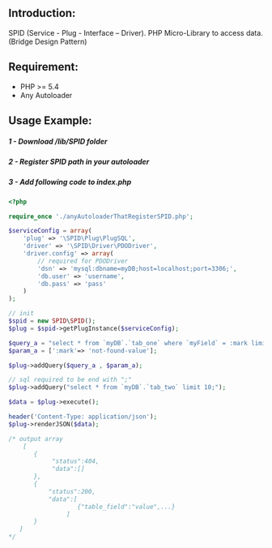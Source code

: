 Introduction:
------------
SPID (Service - Plug - Interface – Driver).
PHP Micro-Library to access data. (Bridge Design Pattern)

Requirement:
------------
  - PHP >= 5.4
  - Any Autoloader

Usage Example:
-------------
##### 1 - Download /lib/SPID folder
##### 2 - Register SPID path in your autoloader 
##### 3 - Add following code to index.php

```php
<?php

require_once './anyAutoloaderThatRegisterSPID.php';

$serviceConfig = array(
    'plug' => '\SPID\Plug\PlugSQL',
    'driver' => '\SPID\Driver\PDODriver',
    'driver.config' => array(
        // required for PDODriver
        'dsn' => 'mysql:dbname=myDB;host=localhost;port=3306;',            
        'db.user' => 'username',
        'db.pass' => 'pass'
    )
);

// init
$spid = new SPID\SPID();
$plug = $spid->getPlugInstance($serviceConfig);

$query_a = "select * from `myDB`.`tab_one` where `myField` = :mark limit 10;";
$param_a = [':mark'=> 'not-found-value'];

$plug->addQuery($query_a , $param_a);

// sql required to be end with ";"
$plug->addQuery("select * from `myDB`.`tab_two` limit 10;");

$data = $plug->execute();

header('Content-Type: application/json');
$plug->renderJSON($data);

/* output array
    [
       {
            "status":404,
            "data":[]
       },
       {
           "status":200,
           "data":[
                   {"table_field":"value",...}
                ]
       }            
   ]
*/

```
